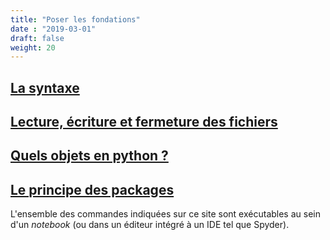 ```yaml
---
title: "Poser les fondations"
date : "2019-03-01"
draft: false
weight: 20
---
```


## [La syntaxe](./chapter1)

## [Lecture, écriture et fermeture des fichiers](./chapter2)

## [Quels objets en python ?](./chapter3)

## [Le principe des packages](./chapter4)

L'ensemble des commandes indiquées sur ce site sont exécutables au sein d'un *notebook* (ou dans un éditeur intégré à un IDE tel que Spyder).
